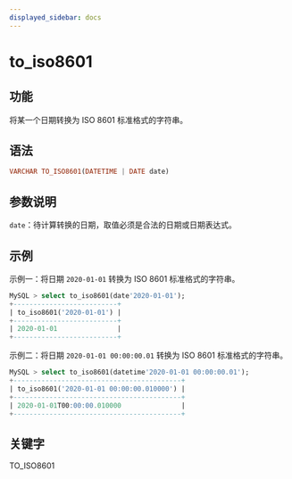 ```yaml
---
displayed_sidebar: docs
---
```


# to_iso8601

## 功能

将某一个日期转换为 ISO 8601 标准格式的字符串。

## 语法

```Haskell
VARCHAR TO_ISO8601(DATETIME | DATE date)
```

## 参数说明

`date`：待计算转换的日期，取值必须是合法的日期或日期表达式。

## 示例

示例一：将日期 `2020-01-01` 转换为 ISO 8601 标准格式的字符串。

```SQL
MySQL > select to_iso8601(date'2020-01-01');
+--------------------------+
| to_iso8601('2020-01-01') |
+--------------------------+
| 2020-01-01               |
+--------------------------+
```

示例二：将日期 `2020-01-01 00:00:00.01` 转换为 ISO 8601 标准格式的字符串。

```SQL
MySQL > select to_iso8601(datetime'2020-01-01 00:00:00.01');
+------------------------------------------+
| to_iso8601('2020-01-01 00:00:00.010000') |
+------------------------------------------+
| 2020-01-01T00:00:00.010000               |
+------------------------------------------+
```

## 关键字

TO_ISO8601
